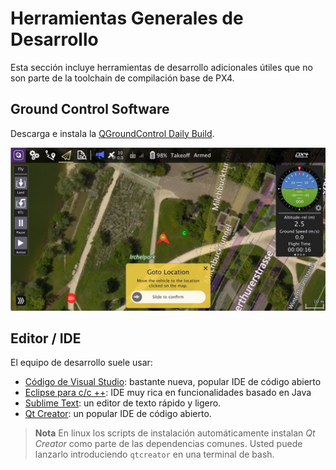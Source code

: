 # Herramientas Generales de Desarrollo

Esta sección incluye herramientas de desarrollo adicionales útiles que no son parte de la toolchain de compilación base de PX4.

## Ground Control Software

Descarga e instala la [QGroundControl Daily Build](https://docs.qgroundcontrol.com/en/releases/daily_builds.html).

![QGroundControl](../../assets/qgc_goto.jpg)

## Editor / IDE

El equipo de desarrollo suele usar:

* [Código de Visual Studio](https://code.visualstudio.com/): bastante nueva, popular IDE de código abierto
* [Eclipse para c/c ++](https://www.eclipse.org/downloads/eclipse-packages/): IDE muy rica en funcionalidades basado en Java
* [Sublime Text](https://www.sublimetext.com): un editor de texto rápido y ligero. 
* [Qt Creator](http://www.qt.io/download-open-source/#section-6): un popular IDE de código abierto.

> **Nota** En linux los scripts de instalación automáticamente instalan *Qt Creator* como parte de las dependencias comunes. Usted puede lanzarlo introduciendo `qtcreator` en una terminal de bash.
